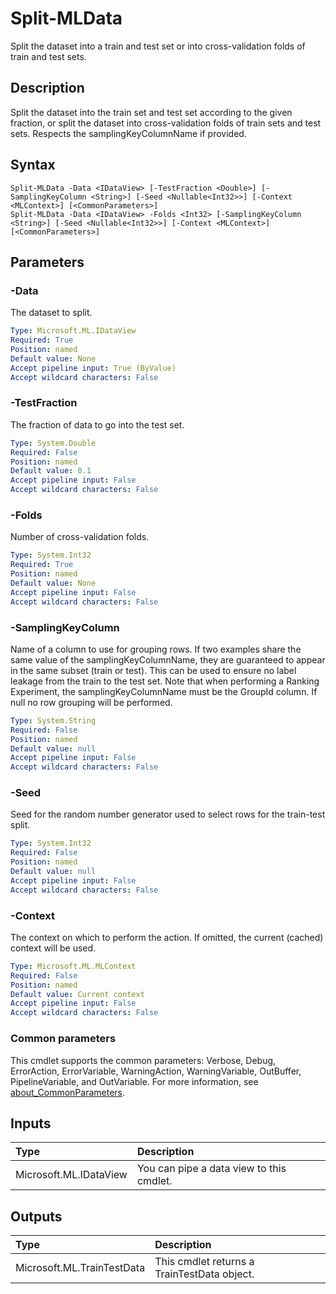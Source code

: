 # Split-MLData

Split the dataset into a train and test set or into cross-validation folds of train and test sets.

## Description

Split the dataset into the train set and test set according to the given fraction, or split the dataset into cross-validation folds of train sets and test sets. Respects the samplingKeyColumnName if provided.

## Syntax

```
Split-MLData -Data <IDataView> [-TestFraction <Double>] [-SamplingKeyColumn <String>] [-Seed <Nullable<Int32>>] [-Context <MLContext>] [<CommonParameters>]
Split-MLData -Data <IDataView> -Folds <Int32> [-SamplingKeyColumn <String>] [-Seed <Nullable<Int32>>] [-Context <MLContext>] [<CommonParameters>]
```

## Parameters

### -Data

The dataset to split.

```yaml
Type: Microsoft.ML.IDataView
Required: True
Position: named
Default value: None
Accept pipeline input: True (ByValue)
Accept wildcard characters: False
```

### -TestFraction

The fraction of data to go into the test set.

```yaml
Type: System.Double
Required: False
Position: named
Default value: 0.1
Accept pipeline input: False
Accept wildcard characters: False
```

### -Folds

Number of cross-validation folds.

```yaml
Type: System.Int32
Required: True
Position: named
Default value: None
Accept pipeline input: False
Accept wildcard characters: False
```

### -SamplingKeyColumn

Name of a column to use for grouping rows. If two examples share the same value of the samplingKeyColumnName, they are guaranteed to appear in the same subset (train or test). This can be used to ensure no label leakage from the train to the test set. Note that when performing a Ranking Experiment, the samplingKeyColumnName must be the GroupId column. If null no row grouping will be performed.

```yaml
Type: System.String
Required: False
Position: named
Default value: null
Accept pipeline input: False
Accept wildcard characters: False
```

### -Seed

Seed for the random number generator used to select rows for the train-test split.

```yaml
Type: System.Int32
Required: False
Position: named
Default value: null
Accept pipeline input: False
Accept wildcard characters: False
```

### -Context

The context on which to perform the action. If omitted, the current (cached) context will be used.

```yaml
Type: Microsoft.ML.MLContext
Required: False
Position: named
Default value: Current context
Accept pipeline input: False
Accept wildcard characters: False
```

### Common parameters

This cmdlet supports the common parameters: Verbose, Debug, ErrorAction, ErrorVariable, WarningAction, WarningVariable, OutBuffer, PipelineVariable, and OutVariable. For more information, see [about_CommonParameters](https://go.microsoft.com/fwlink/?LinkID=113216).

## Inputs

| Type | Description |
|:---|:---|
| Microsoft.ML.IDataView | You can pipe a data view to this cmdlet. |

## Outputs

| Type | Description |
|:---|:---|
| Microsoft.ML.TrainTestData | This cmdlet returns a TrainTestData object. |


